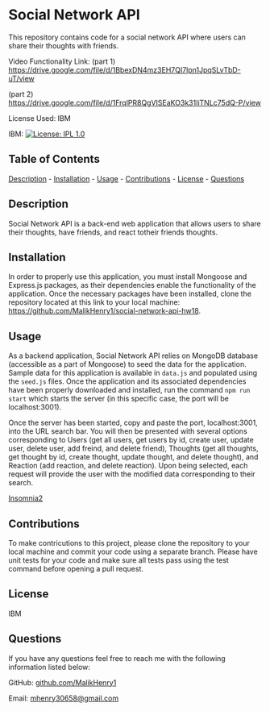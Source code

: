 # Social Network API
This repository contains code for a social network API where users can share their thoughts with friends.
 
Video Functionality Link: (part 1) https://drive.google.com/file/d/1BbexDN4mz3EH7QI7lpn1JpqSLvTbD-uT/view

(part 2) https://drive.google.com/file/d/1FrqlPR8QgVISEaKO3k31IiTNLc75dQ-P/view

 License Used: IBM

  IBM: [![License: IPL 1.0](https://img.shields.io/badge/License-IPL_1.0-blue.svg)](https://opensource.org/licenses/IPL-1.0)


  ## Table of Contents
  [Description](#description)
    - [Installation](#installation)
    - [Usage](#usage)
    - [Contributions](#contributions)
    - [License](#license)
    - [Questions](#questions)

  ## Description 
  
  Social Network API is a back-end web application that allows users to share their thoughts, have friends, and react totheir friends thoughts. 
    
  ## Installation 
  
  In order to properly use this application, you must install Mongoose and Express.js packages, as their dependencies enable the functionality of the application. Once the necessary packages have been installed, clone the repository located at this link to your local machine: https://github.com/MalikHenry1/social-network-api-hw18. 


  ## Usage 
  
  As a backend application, Social Network API relies on MongoDB database (accessible as a part of Mongoose) to seed the data for the application. Sample data for this application is available in `data.js` and populated using the `seed.js` files. Once the application and its associated dependencies have been properly downloaded and installed, run the command `npm run start` which starts the server (in this specific case, the port will be localhost:3001). 
  

  Once the server has been started, copy and paste the port, localhost:3001, into the URL search bar. You will then be presented with several options corresponding to Users (get all users, get users by id, create user, update user, delete user, add freind, and delete friend), Thoughts (get all thoughts, get thought by id, create thought, update thought,  and delete thought), and Reaction (add reaction, and delete reaction). Upon being selected, each request will provide the user with the modified data corresponding to their search. 

 [Insomnia2](images/Screen%20Shot%202022-07-27%20at%202.52.35%20PM%20(2).png)

  ## Contributions 
  
  To make contricutions to this project, please clone the repository to your local machine and commit your code using a separate branch. Please have unit tests for your code and make sure all tests pass using the test command before opening a pull request.

  ## License 
  
  IBM

  ## Questions
  If you have any questions feel free to reach me with the following information listed below:

  GitHub: [github.com/MalikHenry1](mailto:github.com/MalikHenry1)
  
  Email: mhenry30658@gmail.com
    